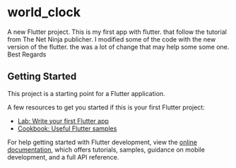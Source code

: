# world_clock

A new Flutter project.
This is my first app with flutter. that follow the tutorial from The Net Ninja publicher. 
I modified some of the code with the new version of the flutter. the was a lot of change that may help some some one.
Best Regards 

## Getting Started

This project is a starting point for a Flutter application.

A few resources to get you started if this is your first Flutter project:

- [Lab: Write your first Flutter app](https://docs.flutter.dev/get-started/codelab)
- [Cookbook: Useful Flutter samples](https://docs.flutter.dev/cookbook)

For help getting started with Flutter development, view the
[online documentation](https://docs.flutter.dev/), which offers tutorials,
samples, guidance on mobile development, and a full API reference.
